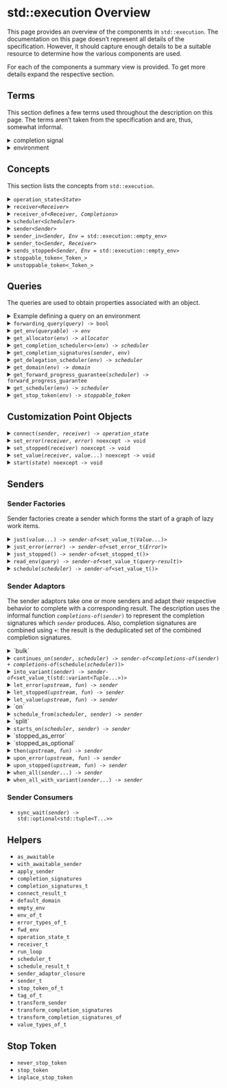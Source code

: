<!--
SPDX-License-Identifier: Apache-2.0 WITH LLVM-exception
-->
# std::execution Overview
This page provides an overview of the components in `std::execution`. The documentation on this page doesn’t represent all details of the specification. However, it should capture enough details to be a suitable resource to determine how the various components are used.

For each of the components a summary view is provided. To get more details expand the respective section.
## Terms
This section defines a few terms used throughout the description on this page. The terms aren’t taken from the specification and are, thus, somewhat informal.

<details>
<summary>completion signal</summary>
When an asynchronous operation completes it _signals_ its completion by calling a completion function on a <code><a href=‘#receiver’>receiver</a></code>:

- <code><a href=‘#set-value’>std::execution::set_value</a>(_receiver_, _args_...)</code> is called when an operation completes successfully. A call to this completion function is referred to as _value completion signal_.
- <code><a href=‘#set-error’>std::execution::set_error</a>(_receiver_, _error_)</code> is called when an operation fails to deliver its success results. A call to this completion function is referred to as _error completion signal_.
- <code><a href=‘#set-stopped’>std::execution::set_stopped</a>()</code> is called when an operation was cancelled. A call to this completion function is referred to as _cancellation completion signal_.
- Collectively the value, error, and cancellation completion signals are referred to as _completion signal_. Note that any <code><a href=‘#start’>start</a></code>ed asynchronous operation triggers exactly one completion signal.
</details>
<details>
<summary>environment</summary>
The term _enviroment_ refers to the bag of properties associated with an <code>_object_</code> by the call <code><a href=‘#get-env’>std::execution::get_env</a>(_object_)</code>. By default the environment for objects is empty (<code><a href=‘#empty-env’>std::execution::empty_env</a></code>). In particular, environments associated with <code><a href=‘#receiver’>receiver</a></code>s are used to provide access  to properties like the <a href=‘#get-stop-token’>stop token</a>, <a href=‘#get-scheduler’>scheduler</a>, or <a href=‘#get-allocator’>allocator</a> associated with the <code><a href=‘#receiver’>receiver</a></code>. The various properties associated with an object are accessed via <a href=‘#queries’>queries</a>.
</details>

## Concepts
This section lists the concepts from `std::execution`.

<details>
<summary><code>operation_state&lt;<i>State</i>&gt;</code></summary>

Operation states represent asynchronous operations ready to be <code><a href=‘#start’>start</a></code>ed or executing. Operation state objects are normally neither movable nor copyable. Once <code><a href=‘#start’>start</a></code>ed the object needs to be kept alive until a <a href=‘#completion-signal’>completion signal</a> is received. Users don’t interact with operation states explicitly except when implementing new sender algorithms.

Required members for <code>_State_</code>:

- The type `operation_state_concept` is an alias for `operation_state_t` or a type derived thereof.
- <code><i>state</i>.<a href=‘#start’>start</a>() & noexcept</code>

<details>
<summary>Example</summary>

This example shows a simple operation state object which immediately completes successfully without any values (as <code><a href=‘#just’></a>()</code> would do). Normally <code><a href=‘#start’>start</a>()</code> initiates an asynchronous operation completing at some point later.

```c++
template <std::execution::receiver Receiver>
struct example_state
{
    using operation_state_concept = std::execution::operation_state_t;
    std::remove_cvref_t<Receiver> receiver;

    auto start() & noexcept {
        std::execution::set_value(std::move(this->receiver));
    }
};

static_assert(std::execution::operation_state<example_state<SomeReceiver>>);
```
</details>
</details>
<details>
<summary><code>receiver&lt;<i>Receiver</i>&gt;</code></summary>

Receivers are used to receive <a href=‘#completion-signal’>completion signals</a>:
when an asynchronous operation completes the corresponding <a href=‘#completion-signal’>completion signal</a>
is called with the appropriate arguments. In addition receivers provide access to the
<a href=‘#environment’>environment</a> for the operation via the <a href=‘#get-env’><code>get_env</code></a> method.
Users don’t interact with receivers explicitly except when implementing new sender algorithms.

Required members for <code>_Receiver_</code>:

- The type `receiver_concept` is an alias for `receiver_t` or a type derived thereof`.
- Rvalues of type <code>_Receiver_</code> are movable.
- Lvalues of type <code>_Receiver_</code> are copyable.
- <code><a href=‘#get-env’>std::execution::get_env</a>(_receiver_)</code> returns an object. By default this operation returns <code><a href=‘empty-env’>std::execution::empty_env</a></code>.

Typical members for <code>_Receiver_</code>:

- <code><a href=‘get_env’>get_env</a>() const noexcept</code>
- <code><a href=‘set_value’>set_value</a>(args…) && noexcept -> void</code>
- <code><a href=‘set_error’>set_error</a>(error) && noexcept -> void</code>
- <code><a href=‘set_stopped’>set_stopped</a>() && noexcept -> void</code>

<details>
<summary>Example</summary>

The example receiver prints the name of each the received <a href=‘#completion-signal’>completion signal</a> before forwarding it to a receiver. It forwards the request for an environment (<code><a href=‘#get_env’>get_env</a></code>) to the nested receiver. This example is resembling a receiver as it would be used by a sender injecting logging of received signals.

```c++
template <std::execution::receiver NestedReceiver>
struct example_receiver
{
    using receiver_concept = std::execution::receiver_t;
    std::remove_cvref_t<NestedReceiver> nested;

    auto get_env() const noexcept {
        return std::execution::get_env(this->nested);
    }
    template <typename… A>
    auto set_value(A&&… a) && noexcept -> void {
        std::cout << “set_value\n”;
        std::execution::set_value(std::move(this->nested), std::forward<A>(a)…);
    }
    template <typename E>
    auto set_error(E&& e) && noexcept -> void {
        std::cout << “set_error\n”;
        std::execution::set_error(std::move(this->nested), std::forward<E>(e));
    }
    auto set_stopped() && noexcept -> void {
        std::cout << “set_stopped\n”;
        std::execution::set_stopped(std::move(this->nested));
    }
};

static_assert(std::execution::receiver<example_receiver<SomeReceiver>>);
```
</details>
</details>
<details>
<summary><code>receiver_of&lt;<i>Receiver, Completions</i>&gt;</code></summary>

The concept <code>receiver_of&lt;<i>Receiver, Completions</i>&gt;</code> tests whether <code><a href=‘#receiver’>std::execution::receiver</a>&lt;_Receiver_&gt;</code> is true and if an object of type <code>_Receiver_</code> can be invoked with each of the <a href=‘#completion-signal’>completion signals</a> in <code>_Completions_</code>.

<details>
<summary>Example</summary>

The example defines a simple <code><a href=‘#receiver’>receiver</a></code> and tests whether it models `receiver_of` with different <a href=‘#completion-signal’>completion signals</a> in <code>_Completions_</code>
(note that not all cases are true).

```c++
struct example_receiver
{
    using receiver_concept = std::execution::receiver_t;

    auto set_value(int) && noexcept ->void {}
    auto set_stopped() && noexcept ->void {}
};


// matching the exact signals models receiver_of:
static_assert(std::execution::receiver_of<example_receiver,
    std::execution::completion_signals<
        std::execution::set_value_t(int),
        std::execution::set_stopped_t()
    >);
// providing a superset of signal models models receiver_of:
static_assert(std::execution::receiver_of<example_receiver,
    std::execution::completion_signals<
        std::execution::set_value_t(int)
    >);
// providing only a subset of signals doesn’t model receiver_of:
static_assert(not std::execution::receiver_of<example_receiver,
    std::execution::completion_signals<
        std::execution::set_value_t(),
        std::execution::set_value_t(int)
    >);

```
</details>
</details>
<details>
<summary><code>scheduler&lt;<i>Scheduler</i>&gt;</code></summary>
Schedulers are used to specify the execution context where the asynchronous work is to be executed. A scheduler is a lightweight handle providing a <code><a href=‘#schedule’>schedule</a></code> operation yielding a <code><a href=‘sender’>sender</a></code> with a value <a href=‘#completion-signal’>completion signal</a> without parameters. The completion is on the respective execution context.

Requirements for <code>_Scheduler_</code>:
- The type <code>_Scheduler_::scheduler_concept</code> is an alias for `scheduler_t` or a type derived thereof.
- <code><a href=‘#schedule’>schedule</a>(_scheduler_) -> <a href=‘sender’>sender</a></code>
- The <a href=‘#get-completion-scheduler’>value completion scheduler</a> of the <code><a href=‘sender’>sender</a></code>’s <a href=‘#environment’>environment</a> is the <code>_scheduler_</code>:
    _scheduler_ == std::execution::get_completion_scheduler&lt;std::execution::set_value_t&gt;(
       std::execution::get_env(std::execution::schedule(_scheduler_))
    )
- <code>std::equality_comparable&lt;_Scheduler_&gt;</code>
- <code>std::copy_constructible&lt;_Scheduler_&gt;</code>
</details>
<details>
<summary><code>sender&lt;<i>Sender</i>&gt;</code></summary>

Senders represent asynchronous work. They may get composed from multiple senders to model a workflow. Senders can’t be run directly. Instead, they are passed to a <a href=‘#sender-consumer’</a> which <code><a href=‘#connect’>connect</a></code>s the sender to a <code><a href=‘#receiver’>receiver</a></code> to produce an <code><a href=‘#operation-state’>operation_state</a></code> which may get started. When using senders to represent work the inner workings shouldn’t matter. They do become relevant when creating sender algorithms.

Requirements for <code>_Sender_</code>:
- The type <code>_Sender_::sender_concept</code> is an alias for `sender_t` or a type derived thereof or <code>_Sender_</code> is a suitable _awaitable_.
- <code><a href='get_env'>std::execution::get_env</a>(_sender_)</code> is valid. By default this operation returns <code><a href=‘empty-env’>std::execution::empty_env</a></code>.
- Rvalues of type <code>_Sender_</code> can be moved.
- Lvalues of type <code>_Sender_</code> can be copied.

Typical members for <code>_Sender_</code>:
- <code><a href=‘get_env’>get_env</a>() const noexcept</code>
- <code><a href=‘get_completion_signatures’>get_completion_signatures</a>(_env_) const noexcept -&gt; <a href=‘completion-signatures’>std::execution::completion_signatures</a>&lt;...&gt;</code>
- <code>_Sender_::completion_signatures</code> is a type alias for <code><a href=‘completion-signatures’>std::execution::completion_signatures</a>&lt;...&gt;</code> (if there is no <code><a href=‘get_completion_signatures’>get_completion_signatures</a></code> member).
- <code><a href=‘#connect’>connect</a>(_sender_, <a href=‘#receiver’>receiver</a>) -&gt; <a href=‘#operation-state’>operation_state</a></code>

<details>
<summary>Example</summary>
The example shows a sender implementing an operation similar to <code><a href=‘#just’>just</a>(_value)</code>.

```c++
struct example_sender
{
    template <std::execution::receiver Receiver>
    struct state
    {
        using operation_state_concept = std::execution::operation_state_t;
        std::remove_cvref_t<Receiver> receiver;
        int                           value;
        auto start() & noexcept {
            std::execution::set_value(
                std::move(this->receiver),
                this->value
            );
        }
    };
    using sender_concept = std::execution::sender_t;
    using completion_signatures = std::execution::completion_signatures<
        std::execution::set_value_t(int)
    >;

    int value{};
    template <std::execution::receiver Receiver>
    auto connect(Receiver&& receiver) const -> state<Receiver> {
        return { std::forward<Receiver>(receiver), this->value };
    }
};

static_assert(std::execution::sender<example_sender>);
```
</details>
</details>
<details>
<summary><code>sender_in&lt;<i>Sender, Env</i> = std::execution::empty_env&gt;</code></summary>

The concept <code>sender_in&lt;<i>Sender, Env</i>&gt;</code> tests whether <code>_Sender_</code> is a <code><a href=‘#sender’>sender</a></code>, <code>_Env_</code> is a destructible type, and <code><a href=‘#get_completion_signatures’>std::execution::get_completion_signatures</a>(_sender_, _env_)</code> yields a specialization of <code><a href=‘#completion_signatures’>std::execution::completion_signatures</a></code>.
</details>
<details>
<summary><code>sender_to&lt;<i>Sender, Receiver</i>&gt;</code></summary>

The concept <code>sender_to&lt;<i>Sender, Receiver</i>&gt;</code> tests if <code><a href=‘#sender_in’>std::execution::sender_in</a>&lt;_Sender_, <a href='#env_of_t'>std::execution::env_of_t</a>&lt;_Receiver_&gt;&gt;</code> is true, and if <code>_Receiver_</code> can receive all <a href=‘#completion-signals’>completion signals</a> which can be sent by <code>_Sender_</code>, and if <code>_Sender_</code> can be <code><a href=‘#connect’>connect</a></code>ed to <code>_Receiver_</code>.

To determine if <code>_Receiver_</code> can receive all <a href=‘#completion-signals’>completion signals</a> from <code>_Sender_</code> it checks that for each <code>_Signature_</code> in <code><a href=‘#get_completion_signals’>std::execution::get_completion_signals</a>(_sender_, std::declval&lt;<a href='#env_of_t'>std::execution::env_of_t</a>&lt;_Receiver_&gt;&gt;())</code> the test <code><a href=‘#receiver_of’>std::execution::receiver_of</a>&lt;_Receiver_, _Signature_&gt;</code> yields true. To determine if <code>_Sender_</code> can be <code><a href=‘#connect’>connect</a></code>ed to <code>_Receiver_</code> the concept checks if <code><a href=‘#connect’>connect</a>(std::declval&lt;_Sender_&gt;(), std::declval&lt;_Receiver_&gt;)</code> is a valid expression.
</details>
<details>
<summary><code>sends_stopped&lt;<i>Sender, Env</i> = std::execution::empty_env&gt;</code></summary>

The concept <code>sends_stopped&lt;<i>Sender, Env</i>&gt;</code> determines if <code>_Sender_</code> may send a <code><a href=‘#set_stopped’>stopped</a></code> <a href=‘#completion-signals’>completion signal</a>. To do so, the concepts determines if <code><a href=‘#get_completion_signals’>std::execution::get_completion_signals</a>(_sender_, _env_)</code> contains the signatures <code><a href=‘#set_stopped’>std::execution::set_stopped_t</a>()</code>.
</details>
<details>
<summary><code>stoppable_token&lt;_Token_&gt;</code></summary>
A <code>stoppable_token&lt;_Token_&gt;</code>, e.g., obtained via <code><a href=‘#get-stop-token’>std::execution::get_stop_token</a>(_env_)</code> is used to support cancellation of asynchronous operations. Using <code>_token_.stop_requested()</code> an active operation can poll whether it was requested to cancel. An inactive operation waiting for a notification can use an object of a specialization of the template <code>_Token_::callback_type</code> to get notified when cancellation is requested.

Required members for <code>_Token_</code>:

- <code>_Token_::callback_type&lt;_Callback_&gt;</code> can be specialized with a <code>std::callable&lt;_Callback_&gt;</code> type.
- <code>_token_.stop_requested() const noexcept -&gt; bool</code>
- <code>_token_.stop_possible() const noexcept -&gt; bool</code>
- <code>std::copyable&lt;_Token_&gt;</code>
- <code>std::equality_comparable&lt;_Token_&gt;</code>
- <code>std::swapable&lt;_Token_&gt;</code>
<blockquote>
<details>
<summary>Example: concept use</summary>
<div>

```c++
static_assert(std::execution::unstoppable_token<std::execution::never_stop_token>);
static_assert(std::execution::unstoppable_token<std::execution::stop_token>);
static_assert(std::execution::unstoppable_token<std::execution::inline_stop_token>);
```
</div>
</details>
<details>
<summary>Example: polling</summary>
<blockquote>
This example shows a sketch of using a <code>stoppable_token&lt;_Token_&gt;</code> to cancel an active operation. The computation in this example is represented as `sleep_for`.

```c++
void compute(std::stoppable_token auto token)
{
    using namespace std::chrono::literals;
    while (not token.stop_requested()) {
         std::this_thread::sleep_for(1s);
    }
}
```
</blockquote>
</details>
<details>
<summary>Example: inactive</summary>
<blockquote>
This example shows how an <code><a href=‘#operation-state’>operation_state</a></code> can use the <code>callback_type</code> together with a <code>_token_</code> to get notified when cancellation is requested.

```c++
template <std::execution::receiver Receiver>
struct example_state
{
    struct on_cancel
    {
        example_state& state;
        auto operator()() const noexcept {
            this->state.stop();
        }
    };
    using operation_state_concept = std::execution::operation_state_t;
    using env = std::execution::env_of_t<Receiver>;
    using token = std::execution::stop_callback_of_t<env>;
    using callback = std::execution::stop_callback_of_t<token, on_cancel>;
    std::remove_cvref_t<Receiver> receiver;
    std::optional<callback>       cancel{};
    std::atomic<std::size_t>      outstanding{};
    auto start() & noexcept {
        this->outstanding += 2u;
        this->cancel.emplace(
            std::execution::get_stop_token(this->receiver),
            on_cancel{*this}
        );
        if (this->outstanding != 2u)
           std::execution::set_stopped(std::move(this->receiver));
        else {
           register_work(this);
           if (this->outstanding == 0u)
               std::execution::set_value(std::move(this->receiver));
        }
    }
    auto stop() {
        unregister_work(this);
        if (--this->outstanding == 0u)
            std::execution::set_stopped(std::move(this->receiver));
    }
    auto complete() {
        if (this->outstanding == 2u) {
            this->cancel.reset();
            std::execution::set_value(std::move(this->receiver));
        }
    }
};
```
</blockquote>
</details>
</blockquote>
</details>
<details>
<summary><code>unstoppable_token&lt;_Token_&gt;</code></summary>
The concept <code>unstoppable_token&lt;Token&gt;</code> is modeled by a <code>_Token_</code> if <code>stoppable_token&lt;_Token_&gt;</code> is true and it can statically be determined that both <code>_token_.stop_requested()</code> and <code>_token_.stop_possible()</code> are `constexpr` epxressions yielding `false`. This concept is used to avoid extra work when using stop tokens which will never indicate that cancellations are requested.
<blockquote>
<details>
<summary>Example</summary>
The concept yields `true` for the <code><a href=‘#never-stop-token’>std::execution::never_stop_token</a></code>:

```c++
static_assert(std::execution::unstoppable_token<std::execution::never_stop_token>);
static_assert(not std::execution::unstoppable_token<std::execution::stop_token>);
static_assert(not std::execution::unstoppable_token<std::execution::inline_stop_token>);
```
</details>
</blockquote>
</details>

## Queries
The queries are used to obtain properties associated with an object.

<details>
<summary>Example defining a query on an environment</summary>
This example shows how to define an environment class which provides a <a href=‘#get-allocator’><code>get_allocator</code></a> query. The objects stores a `std::pmr::memory_resource*` and returns a correspondingly initialized `std::pmr::polymorphic_allocator<>`.

```
struct alloc_env {
   std::pmr::memory_resource res{std::pmr::new_delete_resource()};

   auto query(get_allocator_t const&) const noexcept {
       return std::pmr::polymorphic_allocator<>(this->res);
   }
};
```
</details>
<details>
<summary><code>forwarding_query(<i>query</i>) -> bool</code></summary>
**Default**: `false`
<br/>
The expression <code>forwarding_query(<i>query</i>)</code> is a `constexpr` query used to determine if the query <code><i>query</i></code> should be forwarded when wrapping an environment. The expression is required to be a core constant expression if <code><i>query</i></code> is a core constant expression.

The result of the expression is determined as follows:
<ol>
    <li>The result is the value of the expression <code><i>query</i>.query(forwarding_query)</code> if this expression is valid and `noexcept`.</li>
    <li>The result is <code>true</code> if the type of <code><i>query</i></code> is <code>public</code>ly derived from <code>forwarding_query</code>.</li>
    <li>Otherwise the result is <code>false</code>.
</ol>
<blockquote>
<details>
<summary>Example</summary>
When defining a custom query <code><i>custom</i></code> it is desirable to allow the query getting forwarded. It is necessary to explicit define the result of <code>forwarding_query(<i>custom</i>)</code>. The result can be defined by providing a corresponding `query` member function. When using this approach the function isn’t allowed to throw, needs to return `bool`, and needs to be a core constant expression:

```
struct custom_t {
    // ...
    constexpr bool query(forwarding_query_t const&) const noexcept {
        return true;
    }
};
inline constexpr custom_t custom{};
```

Alternatively, the query can be defined as forwarding by deriving publicly from `forwarding_query_t`:

```
struct custom_t: forwarding_query_t {
    // ...
};
```
</details>
<blockquote>
</details>
<details>
<summary><code>get_env(<i>queryable</i>) -> <i>env</i></code></summary>
**Default**: <a href='#empty_env'>`empty_env`</a>
<br/>
The expresion <code>get_env(<i>queryable</i>)</code> is used to get the environment <code><i>env</i></code> associated with <code><i>queryable</i></code>. To provide a non-default environment for a <code><i>queryable</i></code> a `get_env` member needs to be defined. If <code><i>queryable</i></code> doesn’t provide the <code>get_env</code> query an object of type <code><a href=‘#empty_env’>empty_env</a></code> is returned.
The value of the expression is <ol>
   <li>the result of <code>as_const(<i>queryable</i>).get_env()</code> if this expression is valid and <code>noexcept</code>.</li>
   <li><code>empty_env</code> otherwise.
</ol>
<div>
<details>
<summary>Example</summary>
The example defines an <a href=‘#environment’>environment</a> class <code>env</code> which stores a pointer to the relevant data and is returned as the <a href=‘#environment’>environment</a> for the type `queryable`:

```c++
struct data { /*...*/ };

struct env { data* d; /* ... */ };

struct queryable {
    data* d;\
    // ...
    env get_env() const noexcept { return { this->d }; }
};
```

Note that the `get_env` member is both `const` and `noexcept`.
</details>
</div>
</details>
<details>
<summary><code>get_allocator(<i>env</i>) -> <i>allocator</i></code></summary>
**Default**: <i>none</i>
<br/>
The expression <code>get_allocator(<i>env</i>)</code> returns an <code><i>allocator</i></code> for any memory allocations in the respective context. If <code><i>env</i></code> doesn’t support this query any attempt to access it will result in a compilation error.  The value of the expression <code>get_allocator(<i>env</i>)</code> is the result of <code>as_const(<i>env</i>).query(get_allocator)</code> if
<ul>
   <li>the expression is valid</code>;</li>
   <li>the expression is <code>noexcept</code>;</li>
   <li>the result of the expression satisfies <code><i>simple-allocator</i></code>.</li>
</ul>
Otherwise the expression is ill-formed.
<div>
<details>
<summary>Example</summary>
This example shows how to define an environment class which provides a <a href=‘#get-allocator’><code>get_allocator</code></a> query. The objects stores a `std::pmr::memory_resource*` and returns a correspondingly initialized `std::pmr::polymorphic_allocator<>`.

```
struct alloc_env {
   std::pmr::memory_resource res{std::pmr::new_delete_resource()};

   auto query(get_allocator_t const&) const noexcept {
       return std::pmr::polymorphic_allocator<>(this->res);
   }
};
```
</details>
</div>
</details>
<details>
<summary><code>get_completion_scheduler&lt;<iTtag</i>&gt;(<i>env</i>) -> <i>scheduler</i></code></summary>
**Default**: <i>none</i>
<br/>
The expression <code>get_complet_scheduler&lt;Tag&gt;(<i>env</i>)</code> yields the completion scheduler for the completion signal <code>Tag</code> associated with <code><i>env</i></code>. This query can be used to determine the scheduler a sender <code><i>sender</i></code> completes on for a given completion signal <code>Tag</code> by using <code>get_completion_scheduler&lt;Tag&gt;(get_env(<i>sender</i>))</code>. The value of the expression is equivalent to <code>as_const(<i>env</i>).query(get_completion_scheduler&lt;Tag&gt;)</code> if
<ol>
   <li><code>Tag</code> is one of the types <code>set_value_t</code>, <code>set_error_t</code>, or <code>set_stopped_t</code>;
   <li>this expression is valid;</li>
   <li>this expression is <code>noexcept</code>;</li>
   <li>the expression’s type satisfies <code>scheduler</code>.
</ol>
Otherwise the expression is invalid.
</details>
<details>
<summary><code>get_completion_signatures(<i>sender</i>, <i>env</i>)</code></summary>
The expression <code>get_completion_signatures(<i>sender</i>, <i>env</i>)</code> returns an object whose type is a specialization of <a href=‘#completion-signatures’><code>completion_signatures</code></a> defining the possible completion signatures of <code><i>sender</i></code> when connected to a <a href=‘#receiver’><code><i>receiver</i></code></a> whose <a href=‘#environment'>environment</a> <code>get_env(<i>receiver</i>)</code> is <code><i>env</i></code>. A <a href=‘#sender’><code>sender</code></a> can define the result of this query either by defining a member function <code>get_completion_signatures</code> or using a type alias <code>completion_signatures</code>.

To determine the result the <code><i>sender</i></code> is first transformed using <code>transform_sender(<i>domain</i>, <i>sender</i>, <i>env</i>)</code> to get <code><i>new-sender</i></code> with type <code><i>New-Sender-Type</i></code>. With that the result type is
<ol>
    <li>the type of <code><i>new-sender</i>.get_completion_signatures(<i>env</i>)</code> if this expression is valid;</li>
    <li>the type <code>remove_cvref_t&lt;<i>New-Sender-Type</i>&gt;::completion_signatures</code> if this type exists;</li>
    <li><code>completion_signatures&lt;set_value_t(<i>T</i>), set_error_t(exception_ptr), set_stopped_t()&gt;</code> if <code><i>New-Sender-Type</i></code> is an awaitable type which would yield an object of type <code><i>T</i></code> when it is <code>co_await</code>ed;</li>
    <li>invalid otherwise.</code>
</ol>
<div>
<details>
<summary>Example</summary>
When a <a href=‘#sender’><code>sender</code></a> doesn’t need to compute the completion signatures based on an <a href=‘#environment’>environment</a> it is easiest to use a the type alias, e.g.:
```c++
struct sender {
    using sender_concept = std::execution::sender_t;
    using completion_signatures = std::completion_signatures<
        std::execution::set_value_t(int),
        std::execution::set_error_t(std::error_code),
        std::execution::set_stopped()
    >;
    // ...
};
```
</details>
</div>
</details>
<details>
<summary><code>get_delegation_scheduler(<i>env</i>) -> <i>scheduler</i></code></summary>
The expression <code>get_delegation_scheduler(<i>env</i>)</code> yields the scheduler associated with <code><i>env</i></code> which is used for forward progress delegation. The value of the expression is equivalent to <code>as_const(<i>env</i>).query(get_delegation_scheduler) -> <i>scheduler</i></code> if
<ol>
   <li>this expression is valid;</li>
   <li>this expression is <code>noexcept</code>;</li>
   <li>the expression’s type satisfies <code>scheduler</code>.
</ol>
Otherwise the expression is invalid.
</details>
<details>
<summary><code>get_domain(<i>env</i>) -> <i>domain</i></code>
</summary>
The expression <code>get_domain(<i>env</i>)</code> yields the domain associated with <code><i>env</i></code>. The value of the expression is equivalent to <code>as_const(<i>env</i>).query(get_domain)</code> if
<ol>
   <li>this expression is valid;</li>
   <li>this expression is <code>noexcept</code>.</li>
</ol>
Otherwise the expression is invalid.
</details>
<details>
<summary><code>get_forward_progress_guarantee(<i>scheduler</i>) -> forward_progress_guarantee</code></summary>
The expression <code>get_forward_progress_guarantee(<i>scheduler</i>)</code> yields the forward progress guarantee of the <i>scheduler</i>’s execution agent. The value of the expression is equivalent to <code>as_const(<i>env</i>).query(get_scheduler)</code> if
<ol>
   <li>this expression is valid;</li>
   <li>this expression is <code>noexcept</code>;</li>
   <li>the expression’s type is <code>forward_progress_guarantee</code>.
</ol>
Otherwise the expression is invalid.
</details>
<details>
<summary><code>get_scheduler(<i>env</i>) -> <i>scheduler</i></code></summary>
The expression <code>get_scheduler(<i>env</i>)</code> yields the scheduler associated with <code><i>env</i></code>. The value of the expression is equivalent to <code>as_const(<i>env</i>).query(get_scheduler)</code> if
<ol>
   <li>this expression is valid;</li>
   <li>this expression is <code>noexcept</code>;</li>
   <li>the expression’s type satisfies <code>scheduler</code>.
</ol>
Otherwise the expression is invalid.
</details>
<details>
<summary><code>get_stop_token(<i>env</i>) -> <i>stoppable_token</i></code></summary>
The expression <code>get_stop_token(<i>env</i>)</code> yields the stop token associated with <code><i>env</i></code>. The value is the result of the expression <code>as_const(<i>env</i>).query(get_stop_token)</code> if
<ul>
   <li>the expression is valid;</li>
   <li>the expression is <code>noexcept</code>;</li>
   <li>the expression satisfies <code>stoppable_token</code>.</li>
</ul>
Otherwise the value is <code>never_stop_token{}</code>.
</details>

## Customization Point Objects

<details>
<summary><code>connect(<i>sender</i>, <i>receiver</i>) -> <i>operation_state</i></code></summary>
The expresion <code>connect(<i>sender</i>, <i>receiver</i>)</code> combines <code><i>sender</i></code> and <code><i>receiver</i></code> into an operation state <code><i>state</i></code>. When this <code><i>state</i></code> gets started using <code>start(<i>state</i>)</code> the operation represented by <code><i>sender</i></code> gets started and reports its completion to <code><i>receiver</i></code> or an object copied or moved from <code><i>receiver</i></code>. While the operation state <code><i>state</i></code> isn’t started it can be destroyed but once it got started it needs to stay valid until one of the completion signals is called on <code><i>receiver</i></code>.
</details>
<details>
<summary><code>set_error(<i>receiver</i>, <i>error</i>) noexcept -> void</code></summary>
The expression <code>set_error(<i>receiver</i>, <i>error</i>)</code> invokes the <code>set_error</code> completion signal on <code><i>receiver</i></code> with the argument <code><i>error</i></code>, i.e., it invokes <code><i>receiver</i>.set_error(<i>error</i>)</code>.
</details>
<details>
<summary><code>set_stopped(<i>receiver</i>) noexcept -> void</code></summary>
The expression <code>set_stopped(<i>receiver</i>)</code> invokes the <code>set_stopped</code> completion signal on <code><i>receiver</i></code>, i.e., it invokes <code><i>receiver</i>.set_stopped()</code>.
</details>
<details>
<summary><code>set_value(<i>receiver</i>, <i>value</i>...) noexcept -> void</code></summary>
The expression <code>set_value(<i>receiver</i>, <i>value</i>...)</code> invokes the <code>set_value</code> completion signal on <code><i>receiver</i></code> with the argument(s) <code><i>value</i>...</code>, i.e., it invokes <code><i>receiver</i>.set_value(<i>value</i>...)</code>.
</details>
<details>
<summary><code>start(<i>state</i>) noexcept -> void</code></summary>
The expression <code>start(<i>state</i>)</code> starts the execution of the <code>operation_state</code> object <code><i>state</i></code>. Once this expression started executing the object <code><i>state</i></code> is required to stay valid at least until one of the completion signals of <code><i>state</i></code>’s <code>receiver</code> is invoked. Once started exactly one of the completion signals is eventually called.
</details>

## Senders

### Sender Factories

Sender factories create a sender which forms the start of a graph of lazy work items.

<details>
<summary><code>just(<i>value...</i>) -> <i>sender-of</i>&lt;set_value_t(<i>Value...</i>)&gt;</code></summary>
The expression <code>just(<i>value...</i>)</code> creates a sender which sends <code><i>value...</i></code> on the `set_value` (success) channel when started (note that <code><i>value...</i></code> can be empty).

<b>Completions</b>
<ul>
<li><code>set_value_t(decltype(<i>value</i>)...)</code></li>
</ul>
</details>
<details>
<summary><code>just_error(<i>error</i>) -> <i>sender-of</i>&lt;set_error_t(<i>Error</i>)&gt;</code></code></summary>
The expression <code>just_error(<i>error</i>)</code> creates a sender which sends <code><i>error</i></code> on the `set_error` (failure) channel when started.

<b>Completions</b>
<ul>
<li><code>set_error_t(decltype(<i>error</i>))</code></li>
</ul>
</details>
<details>
<summary><code>just_stopped() -> <i>sender-of</i>&lt;set_stopped_t()&gt;</code></code></summary>
The expression <code>just_stopped()</code> creates a sender which sends a completion on the `set_stopped` (cancellation) channel when started.

<b>Completions</b>
<ul>
<li><code>set_stopped_t()</code></li>
</ul>
</details>
<details>
<summary><code>read_env(<i>query</i>) -> <i>sender-of</i>&lt;set_value_t(<i>query-result</i>)&gt;</code></code></summary>
The expression <code>read_env(<i>query</i>)</code> creates a sender which sends the result of querying <code><i>query</i></code> the environment of the <code><i>receiver</i></code> it gets connected to on the `set_value` channel when started. Put differently, it calls <code>set_value(move(<i>receiver</i>), <i>query</i>(get_env(<i>receiver</i>)))</code>. For example, in a coroutine it may be useful to extra the stop token associated with the coroutine which can be done using <code>read_env</code>:

```c++\
auto token = co_await read_env(get_stop_token);
```

<b>Completions</b>
<ul>
<li><code>set_value_t(decltype(<i>query</i>(get_env(<i>receiver</i>))))</code>
</ul>
</details>
<details>
<summary><code>schedule(<i>scheduler</i>) -> <i>sender-of</i>&lt;set_value_t()&gt;</code></code></summary>
The expression <code>schedule(<i>scheduler</i>)</code> creates a sender which upon success completes on the <code>set_value</code> channel without any arguments running on the execution context associated with <code><i>scheduler</i></code>. Depending on the scheduler it is possible that the sender can complete with an error if the scheduling fails or using `set_stopped()` if the operation gets cancelled before it is successful.

<b>Completions</b>
<ul>
<li><code>set_value_t()</code> upon success</li>
<li><code>set_error_t(<i>Error</i>)</code> upon failure if <code><i>scheduler</i></code> may fail</li>
<li><code>set_stopped_t()</code> upon cancellation if <code><i>scheduler</i></code> supports cancellation
</ul>
</details>

### Sender Adaptors
The sender adaptors take one or more senders and adapt their respective behavior to complete with a corresponding result. The description uses the informal function <code><i>completions-of</i>(<i>sender</i>)</code> to represent the completion signatures which <code><i>sender</i></code> produces. Also, completion signatures are combined using <code>+</code>: the result is the deduplicated set of the combined completion signatures.

<details>
<summary>`bulk`</summary>
</details>
<details>
<summary><code>continues_on(<i>sender</i>, <i>scheduler</i>) -> <i>sender-of</i><<i>completions-of</i>(<i>sender</i>) + <i>completions-of</i>(schedule(<i>scheduler</i>))></code></summary>
The expression <code>continues_on(<i>sender</i>, <i>scheduler</i>)</code> creates a sender <code><i>cs</i></code> which starts <code><i>sender</i></code> when started. The results from <code><i>sender</i></code> are stored. Once that is <code><i>cs</i></code> creates a sender using <code>schedule(<i>scheduler</i>)</code> and completes itself on the execution once that sender completes.

<b>Completions</b>
<ul>
<li><code><i>completions-of</i>(<i>sender</i>)</code></li>
<li><code><i>completions-of</i>(schedule(<i>scheduler</i>))</code></li>
</ul>
</details>
<details>
<summary><code>into_variant(<i>sender</i>) -> <i>sender-of</i>&lt;set_value_t(std::variant&lt;<i>Tuple</i>...&gt;)&gt;</code></summary>
The expression <code>into_variant(<i>sender</i>)</code> creates a sender which transforms the results of possibly multiple <code>set_value</code> completions of <code><i>sender</i></code> into one <code>set_value</code> completion respresenting the different upstream results as different options of a <code>variant&lt;<i>Tuple</i>...&gt;</code> where each <code><i>Tuple</i></code> is a <code>tuple</code> of values initialized with the respective arguments passed to <code>set_value</code>. The order of options in the <code>variant</code> isn’t specified.
</details>
<details>
<summary><code>let_error(<i>upstream</i>, <i>fun</i>) -> <i>sender</i></code></summary>
</details>
<details>
<summary><code>let_stopped(<i>upstream</i>, <i>fun</i>) -> <i>sender</i></code></summary>
</details>
<details>
<summary><code>let_value(<i>upstream</i>, <i>fun</i>) -> <i>sender</i></code></summary>
</details>
<details>
<summary>`on`</summary>
</details>
<details>
<summary><code>schedule_from(<i>scheduler</i>, <i>sender</i>) -> <i>sender</i></code></summary>
</details>
<details>
<summary>`split`</summary>
</details>
<details>
<summary><code>starts_on(<i>scheduler</i>, <i>sender</i>) -> <i>sender</i></code></summary>
</details>
<details>
<summary>`stopped_as_error`</summary>
</details>
<details>
<summary>`stopped_as_optional`</summary>
</details>
<details>
<summary><code>then(<i>upstream</i>, <i>fun</i>) -> <i>sender</i></code></summary>
</details>
<details>
<summary><code>upon_error(<i>upstream</i>, <i>fun</i>) -> <i>sender</i></code></summary>
</details>
<details>
<summary><code>upon_stopped(<i>upstream</i>, <i>fun</i>) -> <i>sender</i></code></summary>
</details>
<details>
<summary><code>when_all(<i>sender</i>...) -> <i>sender</i></code></summary>
</details>
<details>
<summary><code>when_all_with_variant(<i>sender</i>...) -> <i>sender</i></code></summary>
</details>

### Sender Consumers

- <code>sync_wait(<i>sender</i>) -> std::optional&lt;std::tuple&lt;T...&gt;&gt;</code>

## Helpers

- `as_awaitable`
- `with_awaitable_sender`
- `apply_sender`
- `completion_signatures`
- `completion_signatures_t`
- `connect_result_t`
- `default_domain`
- `empty_env`
- `env_of_t`
- `error_types_of_t`
- `fwd_env`
- `operation_state_t`
- `receiver_t`
- `run_loop`
- `scheduler_t`
- `schedule_result_t`
- `sender_adaptor_closure`
- `sender_t`
- `stop_token_of_t`
- `tag_of_t`
- `transform_sender`
- `transform_completion_signatures`
- `transform_completion_signatures_of`
- `value_types_of_t`

## Stop Token
- `never_stop_token`
- `stop_token`
- `inplace_stop_token`
